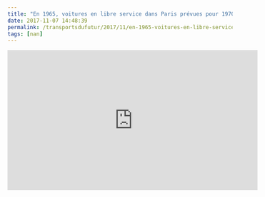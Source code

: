 ```yaml
---
title: "En 1965, voitures en libre service dans Paris prévues pour 1970"
date: 2017-11-07 14:48:39
permalink: /transportsdufutur/2017/11/en-1965-voitures-en-libre-service-dans-paris-prevues-pour-1970.html
tags: [nan]
---
```


<iframe width="560" height="315" src="https://www.youtube.com/embed/sT1XlG2PBAw" frameborder="0" allowfullscreen></iframe>
